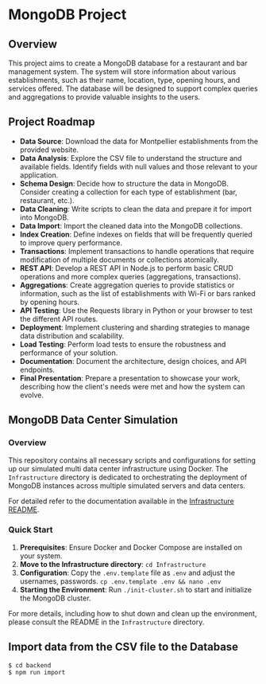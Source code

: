 # MongoDB Project

## Overview

This project aims to create a MongoDB database for a restaurant and bar management system. The system will store information about various establishments, such as their name, location, type, opening hours, and services offered. The database will be designed to support complex queries and aggregations to provide valuable insights to the users.

## Project Roadmap

- **Data Source**: Download the data for Montpellier establishments from the provided website.
- **Data Analysis**: Explore the CSV file to understand the structure and available fields. Identify fields with null values and those relevant to your application.
- **Schema Design**: Decide how to structure the data in MongoDB. Consider creating a collection for each type of establishment (bar, restaurant, etc.).
- **Data Cleaning**: Write scripts to clean the data and prepare it for import into MongoDB.
- **Data Import**: Import the cleaned data into the MongoDB collections.
- **Index Creation**: Define indexes on fields that will be frequently queried to improve query performance.
- **Transactions**: Implement transactions to handle operations that require modification of multiple documents or collections atomically.
- **REST API**: Develop a REST API in Node.js to perform basic CRUD operations and more complex queries (aggregations, transactions).
- **Aggregations**: Create aggregation queries to provide statistics or information, such as the list of establishments with Wi-Fi or bars ranked by opening hours.
- **API Testing**: Use the Requests library in Python or your browser to test the different API routes.
- **Deployment**: Implement clustering and sharding strategies to manage data distribution and scalability.
- **Load Testing**: Perform load tests to ensure the robustness and performance of your solution.
- **Documentation**: Document the architecture, design choices, and API endpoints.
- **Final Presentation**: Prepare a presentation to showcase your work, describing how the client's needs were met and how the system can evolve. 

## MongoDB Data Center Simulation

### Overview

This repository contains all necessary scripts and configurations for setting up our simulated multi data center infrastructure using Docker. The `Infrastructure` directory is dedicated to orchestrating the deployment of MongoDB instances across multiple simulated servers and data centers.

For detailed refer to the documentation available in the [Infrastructure README](./Infrastructure/README.md).

### Quick Start

1. **Prerequisites**: Ensure Docker and Docker Compose are installed on your system.
2. **Move to the Infrastructure directory**: `cd Infrastructure`
3. **Configuration**: Copy the `.env.template` file as `.env` and adjust the usernames, passwords. `cp .env.template .env && nano .env`
4. **Starting the Environment**: Run `./init-cluster.sh` to start and initialize the MongoDB cluster.

For more details, including how to shut down and clean up the environment, please consult the README in the `Infrastructure` directory.

## Import data from the CSV file to the Database

```bash
$ cd backend
$ npm run import
```

